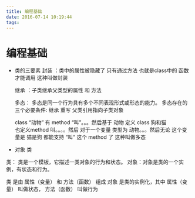 ```yaml
---
title: 编程基础
date: 2016-07-14 10:19:44
tags: 
---
```


# 编程基础
<!-- more -->
+ 类的三要素
    封装  ：类中的属性被隐藏了 只有通过方法 也就是class中的 函数才能调用 这种叫做封装

    继承 ：子类继承父类型的属性 和 方法

    多态： 多态是同一个行为具有多个不同表现形式或形态的能力。
    多态存在的三个必要条件:
        继承
        重写
        父类引用指向子类对象
        
    class “动物” 有 method “叫”。。。然后基于  动物 定义 class 狗和猫  
          也定义method 叫。。。。然后 对于一个变量 类型为 动物。。。然后无论 
          这个变量是 猫是狗 都能支持 “叫“ 这个 method 了 这种叫做多态

+ 对象 类

类： 类是一个模板，它描述一类对象的行为和状态。
对象：对象是类的一个实例，有状态和行为。

类 是由 属性（变量） 和 方法（函数） 组成
对象 是类的实例化，其中 属性（变量） 叫做状态， 方法（函数） 叫做行为